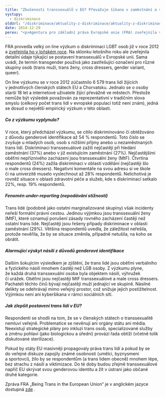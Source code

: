 ```yaml
---
title: "Zkušenosti transsexuálů v EU? Převažuje šikana v zaměstnání a ve škole, uvádí výzkum FRA"
vystupy:
  - diskriminace
oldUrl: "/diskriminace/aktuality-z-diskriminace/aktuality-z-diskriminace-2014/zkusenosti-transsexualu-v-eu-prevazuje-sikana-v-zamestnani-a-ve-skole-uvadi-vyzkum-fr/"
date: 2014-12-29
perex: "<p>Agentura pro základní práva Evropské unie (FRA) zveřejnila výzkumnou zprávu, která popisuje diskriminaci transsexuálních osob žijících v EU, a to v různých oblastech života (zaměstnání, vzdělání, služby, zdravotní péče). FRA doporučuje všem státům výrazně posílit ochranu těchto osob, které patří ke zvlášť zranitelným skupinám ve společnosti. </p>"
---
```


<!-- imported from the old website -->

<p>FRA provedla velký on line výzkum o diskriminaci LGBT osob již v roce 2012 a <a href="http://www.ochrance.cz/diskriminace/aktuality-z-diskriminace/aktuality-z-diskriminace-2013/strach-a-diskriminace-jsou-pro-lgbt-komunitu-v-evrope-bezne-ukazuje-vyzkum-fra/" target="_blank">zveřejnila ho v loňském roce</a>. Na sklonku letošního roku ale zveřejnila detailní údaje týkající se postavení transsexuálů v Evropské unii. Sama uvádí, že termín transgender používá jako zastřešující označení pro různé skupiny osob (trans muži, trans ženy, cross dressers, gender variant, queer).</p><p>On line výzkumu se v roce 2012 zúčastnilo 6 579 trans lidí žijících v jednotlivých členských státech EU a Chorvatsku. Jednalo se o osoby starší 18 let a internetové uživatele žijící převážně ve městech. Přestože nemůže být výsledek považován za reprezentativní v tradičním slova smyslu (celkový počet trans lidí v evropské populaci totiž není znám), jedná se dosud o největší empirický výzkum v této oblasti. </p><h5>Co z výzkumu vyplynulo?</h5><p>V roce, který předcházel výzkumu, se cítilo diskriminováno či obtěžováno z důvodu genderové identifikace až 54 % respondentů. Toto číslo se zvyšuje u mladých osob, osob s nižšími příjmy anebo u nezaměstnaných trans lidí. Diskriminaci transsexuálové zažili nejčastěji při hledání zaměstnání (37%) anebo v již existujícím zaměstnání (27%). Nejčastějšími oběťmi nepříznivého zacházení jsou transsexuální ženy (MtF). Čtvrtina respondentů (24%) zažila diskriminaci v oblasti vzdělání (nejčastěji šlo o male cross dressers). Negativní komentáře na svou adresu si ve škole či na univerzitě muselo vyslechnout až 28% respondentů. Nelichotivá je rovněž situace v oblasti zdravotní péče a služeb, kde s diskriminací setkalo 22%, resp. 19% respondentů. </p><h5>Fenomén under-reporting (nepodávání stížností)</h5><p>Trans lidé (podobně jako ostatní marginalizované skupiny) však incidenty neřeší formální právní cestou. Jedinou výjimkou jsou transsexuální ženy (MtF), které oznamují porušení zásady rovného zacházení častěji než ostatní trans lidé. Nejčastěji jsou řešeny případy diskriminace v oblasti zaměstnání (29%). Většina respondentů uvedla, že záležitost neřešila, protože nevěřila, že by se situace změnila, případně netušila, na koho se obrátit.</p><h5>Alarmující výskyt násilí z důvodů genderové identifikace</h5><p>Dalším šokujícím výsledkem je zjištění, že trans lidé jsou oběťmi verbálního a fyzického násilí mnohem častěji než LGB osoby. Z výzkumu plyne, že každá druhá transsexuální osoba byla objektem násilí, výhružek či urážek. Oběťmi jsou nejčastěji MtF transsexuálové a male cross dressers. Pachateli těchto činů bývají nejčastěji muži jednající ve skupině. Násilné delikty se odehrávají mimo veřejný prostor, což snižuje jejich postižitelnost. Výjimkou není ani kyberšikana v rámci sociálních sítí.</p><h5>Jak zlepšit postavení trans lidí v EU?</h5><p>Respondenti se shodli na tom, že se v členských státech o transsexualitě nemluví veřejně. Problematice se nevěnují ani orgány státu ani média. Neexistují strategické plány pro inkluzi trans osob, specializované služby a změnu pohlaví (jako biologickou a úřední) provází řada obtíží (včetně tolik diskutované sterilizace). </p><p>Pokud by státy EU masivněji<a name="_GoBack"></a> propagovaly práva trans lidí a pokud by se do veřejné diskuze zapojily známé osobnosti (umělci, byznysmeni a sportovci), žilo by se respondentům (a trans lidem obecně) mnohem lépe, bez strachu z násilí a viktimizace. Do té doby budou zřejmě transsexuálové napříč EU skrývat svou genderovou identitu a žít v ústraní jako občané druhé kategorie.</p><p>Zpráva FRA „Being Trans in the European Union“ je v anglickém jazyce dostupná <a title="Otevření do nového okna" href="http://fra.europa.eu/sites/default/files/fra-2014-being-trans-eu-comparative_en.pdf" target="_blank">zde</a> .</p><a name="_msocom_1"></a><p></p>
